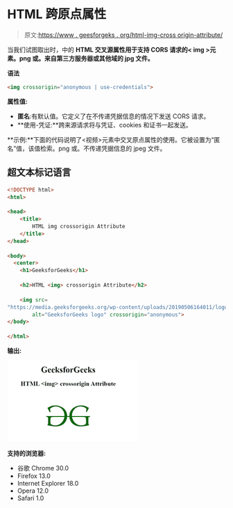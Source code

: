 # HTML 跨原点属性

> 原文:[https://www . geesforgeks . org/html-img-cross origin-attribute/](https://www.geeksforgeeks.org/html-img-crossorigin-attribute/)

当我们试图取出时，中的 **HTML 交叉源属性用于支持 CORS **请求的< img >元素。png 或。来自第三方服务器或其他域的 jpg 文件。****

**语法**

```html
<img crossorigin="anonymous | use-credentials">
```

**属性值:**

*   **匿名**:有默认值。它定义了在不传递凭据信息的情况下发送 CORS 请求。
*   **使用-凭证:**跨来源请求将与凭证、cookies 和证书一起发送。

**示例:**下面的代码说明了<视频>元素中交叉原点属性的使用。它被设置为“匿名”值，该值检索。png 或。不传递凭据信息的 jpeg 文件。

## 超文本标记语言

```html
<!DOCTYPE html>
<html>

<head>
    <title>
        HTML img crossorigin Attribute
    </title>
</head>

<body>
  <center>
    <h1>GeeksforGeeks</h1>

    <h2>HTML <img> crossorigin Attribute</h2>

    <img src=
"https://media.geeksforgeeks.org/wp-content/uploads/20190506164011/logo3.png"
        alt="GeeksforGeeks logo" crossorigin="anonymous">
</body>

</html>
```

**输出:**

![](img/b30653a32422df57d3fabf4874f64f0f.png)

**支持的浏览器:**

*   谷歌 Chrome 30.0
*   Firefox 13.0
*   Internet Explorer 18.0
*   Opera 12.0
*   Safari 1.0